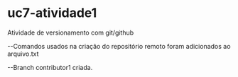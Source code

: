 # uc7-atividade1
Atividade de versionamento com git/github

--Comandos usados na criação do repositório remoto foram adicionados ao arquivo.txt

--Branch contributor1 criada.